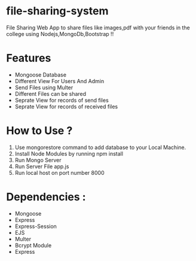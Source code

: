 # file-sharing-system
File Sharing Web App to share files like images,pdf with your friends in the college using Nodejs,MongoDb,Bootstrap !!
# Features
* Mongoose Database
* Different View For Users And Admin
* Send Files using Multer
* Different Files can be shared
* Seprate View for records of send files
* Seprate View for records of received files
# How to Use ?
1. Use mongorestore command to add database to your Local Machine.
2. Install Node Modules by running npm install
3. Run Mongo Server
4. Run Server File app.js
5. Run local host on port number 8000
# Dependencies :
* Mongoose
* Express
* Express-Session
* EJS
* Multer
* Bcrypt Module
* Express
